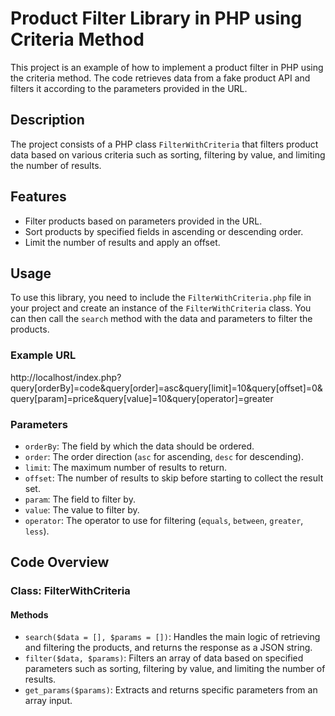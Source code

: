# Product Filter Library in PHP using Criteria Method

This project is an example of how to implement a product filter in PHP using the criteria method. The code retrieves data from a fake product API and filters it according to the parameters provided in the URL.

## Description

The project consists of a PHP class `FilterWithCriteria` that filters product data based on various criteria such as sorting, filtering by value, and limiting the number of results.

## Features

- Filter products based on parameters provided in the URL.
- Sort products by specified fields in ascending or descending order.
- Limit the number of results and apply an offset.

## Usage

To use this library, you need to include the `FilterWithCriteria.php` file in your project and create an instance of the `FilterWithCriteria` class. You can then call the `search` method with the data and parameters to filter the products.


### Example URL

http://localhost/index.php?query[orderBy]=code&query[order]=asc&query[limit]=10&query[offset]=0&query[param]=price&query[value]=10&query[operator]=greater


### Parameters

- `orderBy`: The field by which the data should be ordered.
- `order`: The order direction (`asc` for ascending, `desc` for descending).
- `limit`: The maximum number of results to return.
- `offset`: The number of results to skip before starting to collect the result set.
- `param`: The field to filter by.
- `value`: The value to filter by.
- `operator`: The operator to use for filtering (`equals`, `between`, `greater`, `less`).

## Code Overview

### Class: FilterWithCriteria

#### Methods

- `search($data = [], $params = [])`: Handles the main logic of retrieving and filtering the products, and returns the response as a JSON string.
- `filter($data, $params)`: Filters an array of data based on specified parameters such as sorting, filtering by value, and limiting the number of results.
- `get_params($params)`: Extracts and returns specific parameters from an array input.

